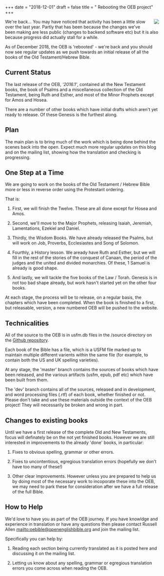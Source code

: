 +++
date = "2018-12-01"
draft = false
title = " Rebooting the OEB project"
+++

<img style="float: right; margin: 0px 0px 15px 15px;" src="/img/scribe.jpg">We're back... You may have noticed that activity has been a little slow over the last year. Partly that has been because the changes we've been making are less public (changes to backend software etc) but it is also because progress did actually stall for a while.

As of December 2018, the OEB is 'rebooted' - we're back and you should now see regular updates as we push towards an initial release of all the books of the Old Testament/Hebrew Bible.

## Current Status

The last release of the OEB, *'2016.1'*, contained all the New Testament books, the book of Psalms and a miscellaneous collection of the Old Testament, being Ruth and Esther, and most of the Minor Prophets except for Amos and Hosea.

There are a number of other books which have initial drafts which aren't yet ready to release. Of these Genesis is the furthest along.  

## Plan 

The main plan is to bring much of the work which is being done behind the scenes back into the open. Expect much more regular updates on this blog and on the mailing list, showing how the translation and checking is progressing.

## One Step at a Time

We are going to work on the books of the Old Testament / Hebrew Bible more or less in reverse order using the Protestant ordering.

That is:

1. First, we will finish the Twelve. These are all done except for Hosea and Amos.

2. Second, we'll move to the Major Prophets, releasing Isaiah, Jeremiah, Lamentations, Ezekiel and Daniel.

3. Thirdly, the Wisdom Books. We have already released the Psalms, but will work on Job, Proverbs, Ecclesiastes and Song of Solomon.

4. Fourthly, a History lesson. We aready have Ruth and Esther, but we will fill in the rest of the stories of the conquest of Canaan, the period of the judges and the united and divided monarchies. Of these, 1 Samuel is already is good shape.

5. And lastly, we will tackle the five books of the Law / Torah. Genesis is in not too bad shape already, but work hasn't started yet on the other four books.

At each stage, the process will be to release, on a regular basis, the chapters which have been completed. When the book is finished to a first, but releasable, version, a new numbered OEB will be pushed to the website.

## Technicalities

All of the source to the OEB is in usfm.db files in the /source directory on the [Github repository](https://github.com/openenglishbible/Open-English-Bible/).

Each book of the Bible has a file, which is a USFM file marked up to maintain multiple different varients within the same file (for example, to contain both the US and UK spelling varieties).

At any stage, the 'master' branch contains the sources of books which have been released, and the various artifacts (usfm, epub, pdf etc) which have been built from them.

The 'dev' branch contains all of the sources, released and in development, and word processing files (.rtf) of each book, whether finished or not. Please don't take and use these materials outside the context of the OEB project! They will necessarily be broken and wrong in part.

## Changes to existing books

Until we have a first release of the complete Old and New Testaments, focus will definately be on the not yet finished books. However we are still interested in improvements to the already 'done' books, in particular:

1.	Fixes to obvious spelling, grammar or other errors.

2. 	Fixes to uncontentious, egregious translation errors (hopefully we don't have too many of these!)

3.  Other clear improvements. However unless you are prepared to help us by doing most of the necessary work to incoporate these into the OEB, we may need to park these for consideration after we have a full release of the full Bible.

## How to Help

We'd love to have you as part of the OEB journey. If you have knowldge and experience in translation or have any questions then please contact Russell Allen <mailto:oebible@openenglishbible.org> and join the mailing list.

Specifically you can help by:

1.	Reading each section being currently translated as it is posted here and discussing it on the mailing list.

2.  Letting us know about any spelling, grammar or egregious translation errors you come across when reading the OEB.

